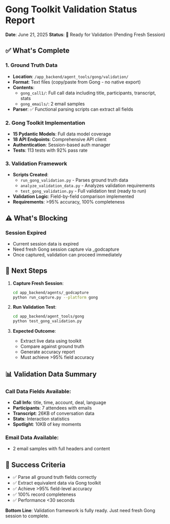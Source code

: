 # Gong Toolkit Validation Status Report
**Date**: June 21, 2025
**Status**: 🔄 Ready for Validation (Pending Fresh Session)

## ✅ What's Complete

### 1. **Ground Truth Data** 
- **Location**: `/app_backend/agent_tools/gong/validation/`
- **Format**: Text files (copy/paste from Gong - no native export)
- **Contents**:
  - `gong_call1/`: Full call data including title, participants, transcript, stats
  - `gong_emails/`: 2 email samples
- **Parser**: ✅ Functional parsing scripts can extract all fields

### 2. **Gong Toolkit Implementation**
- **15 Pydantic Models**: Full data model coverage
- **18 API Endpoints**: Comprehensive API client
- **Authentication**: Session-based auth manager
- **Tests**: 113 tests with 92% pass rate

### 3. **Validation Framework**
- **Scripts Created**:
  - `run_gong_validation.py` - Parses ground truth data
  - `analyze_validation_data.py` - Analyzes validation requirements
  - `test_gong_validation.py` - Full validation test (ready to run)
- **Validation Logic**: Field-by-field comparison implemented
- **Requirements**: >95% accuracy, 100% completeness

## ⚠️ What's Blocking

### Session Expired
- Current session data is expired
- Need fresh Gong session capture via _godcapture
- Once captured, validation can proceed immediately

## 🚀 Next Steps

1. **Capture Fresh Session**:
   ```bash
   cd app_backend/agents/_godcapture
   python run_capture.py --platform gong
   ```

2. **Run Validation Test**:
   ```bash
   cd app_backend/agent_tools/gong
   python test_gong_validation.py
   ```

3. **Expected Outcome**:
   - Extract live data using toolkit
   - Compare against ground truth
   - Generate accuracy report
   - Must achieve >95% field accuracy

## 📊 Validation Data Summary

### Call Data Fields Available:
- **Call Info**: title, time, account, deal, language
- **Participants**: 7 attendees with emails
- **Transcript**: 26KB of conversation data
- **Stats**: Interaction statistics
- **Spotlight**: 10KB of key moments

### Email Data Available:
- 2 email samples with full headers and content

## 🎯 Success Criteria
- ✅ Parse all ground truth fields correctly
- ✅ Extract equivalent data via Gong toolkit
- ✅ Achieve >95% field-level accuracy
- ✅ 100% record completeness
- ✅ Performance <30 seconds

**Bottom Line**: Validation framework is fully ready. Just need fresh Gong session to complete.
